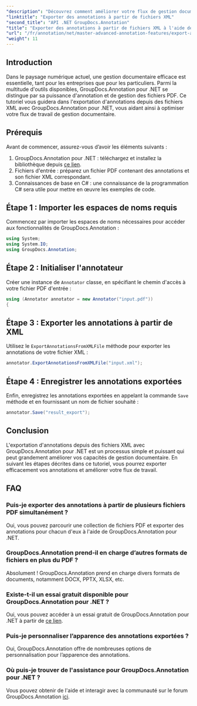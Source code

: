 ```yaml
---
"description": "Découvrez comment améliorer votre flux de gestion documentaire en exportant des annotations depuis des fichiers XML avec GroupDocs.Annotation pour .NET. Ce tutoriel complet vous guide pas à pas."
"linktitle": "Exporter des annotations à partir de fichiers XML"
"second_title": "API .NET GroupDocs.Annotation"
"title": "Exporter des annotations à partir de fichiers XML à l'aide de GroupDocs.Annotation pour .NET"
"url": "/fr/annotation/net/master-advanced-annotation-features/export-annotations-from-xml-file/"
"weight": 11
---
```


## Introduction

Dans le paysage numérique actuel, une gestion documentaire efficace est essentielle, tant pour les entreprises que pour les particuliers. Parmi la multitude d'outils disponibles, GroupDocs.Annotation pour .NET se distingue par sa puissance d'annotation et de gestion des fichiers PDF. Ce tutoriel vous guidera dans l'exportation d'annotations depuis des fichiers XML avec GroupDocs.Annotation pour .NET, vous aidant ainsi à optimiser votre flux de travail de gestion documentaire.

## Prérequis

Avant de commencer, assurez-vous d’avoir les éléments suivants :

1. GroupDocs.Annotation pour .NET : téléchargez et installez la bibliothèque depuis [ce lien](https://releases.groupdocs.com/annotation/net/).
2. Fichiers d'entrée : préparez un fichier PDF contenant des annotations et son fichier XML correspondant.
3. Connaissances de base en C# : une connaissance de la programmation C# sera utile pour mettre en œuvre les exemples de code.

## Étape 1 : Importer les espaces de noms requis

Commencez par importer les espaces de noms nécessaires pour accéder aux fonctionnalités de GroupDocs.Annotation :

```csharp
using System;
using System.IO;
using GroupDocs.Annotation;
```

## Étape 2 : Initialiser l'annotateur

Créer une instance de `Annotator` classe, en spécifiant le chemin d'accès à votre fichier PDF d'entrée :

```csharp
using (Annotator annotator = new Annotator("input.pdf"))
{
```

## Étape 3 : Exporter les annotations à partir de XML

Utilisez le `ExportAnnotationsFromXMLFile` méthode pour exporter les annotations de votre fichier XML :

```csharp
annotator.ExportAnnotationsFromXMLFile("input.xml");
```

## Étape 4 : Enregistrer les annotations exportées

Enfin, enregistrez les annotations exportées en appelant la commande `Save` méthode et en fournissant un nom de fichier souhaité :

```csharp
annotator.Save("result_export");
```

## Conclusion

L'exportation d'annotations depuis des fichiers XML avec GroupDocs.Annotation pour .NET est un processus simple et puissant qui peut grandement améliorer vos capacités de gestion documentaire. En suivant les étapes décrites dans ce tutoriel, vous pourrez exporter efficacement vos annotations et améliorer votre flux de travail.

## FAQ

### Puis-je exporter des annotations à partir de plusieurs fichiers PDF simultanément ?

Oui, vous pouvez parcourir une collection de fichiers PDF et exporter des annotations pour chacun d'eux à l'aide de GroupDocs.Annotation pour .NET.

### GroupDocs.Annotation prend-il en charge d’autres formats de fichiers en plus du PDF ?

Absolument ! GroupDocs.Annotation prend en charge divers formats de documents, notamment DOCX, PPTX, XLSX, etc.

### Existe-t-il un essai gratuit disponible pour GroupDocs.Annotation pour .NET ?

Oui, vous pouvez accéder à un essai gratuit de GroupDocs.Annotation pour .NET à partir de [ce lien](https://releases.groupdocs.com/).

### Puis-je personnaliser l’apparence des annotations exportées ?

Oui, GroupDocs.Annotation offre de nombreuses options de personnalisation pour l’apparence des annotations.

### Où puis-je trouver de l'assistance pour GroupDocs.Annotation pour .NET ?

Vous pouvez obtenir de l'aide et interagir avec la communauté sur le forum GroupDocs.Annotation [ici](https://forum.groupdocs.com/c/annotation/10).